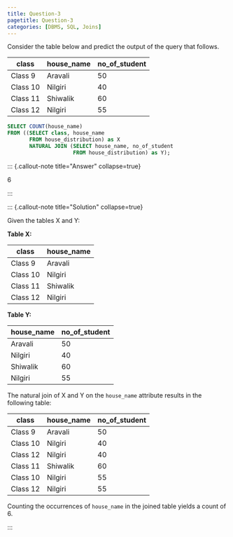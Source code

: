 ```yaml
---
title: Question-3
pagetitle: Question-3
categories: [DBMS, SQL, Joins]
---
```



Consider the table below and predict the output of the query that follows.

| class   | house_name | no_of_student |
|---------|------------|---------------|
| Class 9 | Aravali    | 50            |
| Class 10| Nilgiri    | 40            |
| Class 11| Shiwalik   | 60            |
| Class 12| Nilgiri    | 55            |

```sql
SELECT COUNT(house_name)
FROM ((SELECT class, house_name 
       FROM house_distribution) as X
       NATURAL JOIN (SELECT house_name, no_of_student 
                     FROM house_distribution) as Y);
```



::: {.callout-note title="Answer" collapse=true}

$6$

:::



::: {.callout-note title="Solution" collapse=true}

Given the tables X and Y:

**Table X:**  

| class   | house_name |
|---------|------------|
| Class 9 | Aravali    |
| Class 10| Nilgiri    |
| Class 11| Shiwalik   |
| Class 12| Nilgiri    |

**Table Y:**

| house_name | no_of_student |
|------------|---------------|
| Aravali    | 50            |
| Nilgiri    | 40            |
| Shiwalik   | 60            |
| Nilgiri    | 55            |

The natural join of X and Y on the `house_name` attribute results in the following table:

| class   | house_name | no_of_student |
|---------|------------|---------------|
| Class 9 | Aravali    | 50            |
| Class 10| Nilgiri    | 40            |
| Class 12| Nilgiri    | 40            |
| Class 11| Shiwalik   | 60            |
| Class 10| Nilgiri    | 55            |
| Class 12| Nilgiri    | 55            |

Counting the occurrences of `house_name` in the joined table yields a count of $6$.

:::